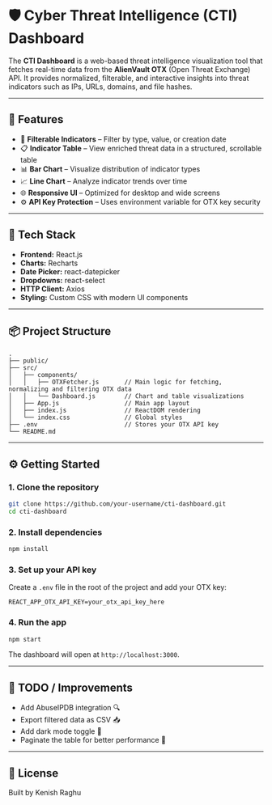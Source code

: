 # 🛡️ Cyber Threat Intelligence (CTI) Dashboard

The **CTI Dashboard** is a web-based threat intelligence visualization tool that fetches real-time data from the **AlienVault OTX** (Open Threat Exchange) API. It provides normalized, filterable, and interactive insights into threat indicators such as IPs, URLs, domains, and file hashes.

---

## 🚀 Features

- 🔎 **Filterable Indicators** – Filter by type, value, or creation date  
- 📋 **Indicator Table** – View enriched threat data in a structured, scrollable table  
- 📊 **Bar Chart** – Visualize distribution of indicator types  
- 📈 **Line Chart** – Analyze indicator trends over time  
- 🌐 **Responsive UI** – Optimized for desktop and wide screens  
- ⚙️ **API Key Protection** – Uses environment variable for OTX key security  

---

## 🧱 Tech Stack

- **Frontend:** React.js  
- **Charts:** Recharts  
- **Date Picker:** react-datepicker  
- **Dropdowns:** react-select  
- **HTTP Client:** Axios  
- **Styling:** Custom CSS with modern UI components  

---

## 📦 Project Structure

```
.
├── public/
├── src/
│   ├── components/
│   │   ├── OTXFetcher.js       // Main logic for fetching, normalizing and filtering OTX data
│   │   └── Dashboard.js        // Chart and table visualizations
│   ├── App.js                  // Main app layout
│   ├── index.js                // ReactDOM rendering
│   └── index.css               // Global styles
├── .env                        // Stores your OTX API key
└── README.md
```

---

## ⚙️ Getting Started

### 1. Clone the repository

```bash
git clone https://github.com/your-username/cti-dashboard.git
cd cti-dashboard
```

### 2. Install dependencies

```bash
npm install
```

### 3. Set up your API key

Create a `.env` file in the root of the project and add your OTX key:

```
REACT_APP_OTX_API_KEY=your_otx_api_key_here
```

### 4. Run the app

```bash
npm start
```

The dashboard will open at `http://localhost:3000`.

---

## 📌 TODO / Improvements

- Add AbuseIPDB integration 🔍  
- Export filtered data as CSV 📥  
- Add dark mode toggle 🌙  
- Paginate the table for better performance 🔄

---

## 📝 License

Built by Kenish Raghu
